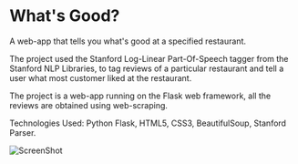 # What's Good?

A web-app that tells you what's good at a specified restaurant.

The project used the Stanford Log-Linear Part-Of-Speech tagger from the Stanford NLP Libraries, to tag reviews of a particular restaurant and tell a user what most customer liked at the restaurant.

The project is a web-app running on the Flask web framework, all the reviews are obtained using web-scraping.

Technologies Used: Python Flask, HTML5, CSS3, BeautifulSoup, Stanford Parser.

![ScreenShot](http://pasteboard.co/8i47kvz5I.png "Screenshot")
